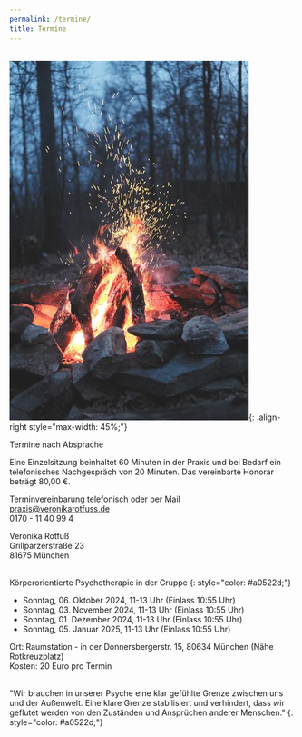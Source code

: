 ```yaml
---
permalink: /termine/
title: Termine
---
```

\
![Feuer](/assets/images/Termine_Feuer_klein.jpg){: .align-right style="max-width: 45%;"}

Termine nach Absprache

Eine Einzelsitzung beinhaltet 60 Minuten in der Praxis und bei Bedarf ein telefonisches Nachgespräch von 20 Minuten. Das vereinbarte Honorar beträgt 80,00 €.

Terminvereinbarung telefonisch oder per Mail\
praxis@veronikarotfuss.de\
0170 - 11 40 99 4

Veronika Rotfuß\
Grillparzerstraße 23\
81675 München\
<br>

Körperorientierte Psychotherapie in der Gruppe
{: style="color: #a0522d;"}

* Sonntag, 06. Oktober 2024, 11-13 Uhr (Einlass 10:55 Uhr)
* Sonntag, 03. November 2024, 11-13 Uhr (Einlass 10:55 Uhr)
* Sonntag, 01. Dezember 2024, 11-13 Uhr (Einlass 10:55 Uhr)
* Sonntag, 05. Januar 2025, 11-13 Uhr (Einlass 10:55 Uhr)

Ort: Raumstation - in der Donnersbergerstr. 15, 80634 München (Nähe Rotkreuzplatz)\
Kosten: 20 Euro pro Termin

<br>
"Wir brauchen in unserer Psyche eine klar gefühlte Grenze zwischen uns und der Außenwelt. Eine klare Grenze stabilisiert und verhindert, dass wir geflutet werden von den Zuständen und Ansprüchen anderer Menschen."  
{: style="color: #a0522d;"}